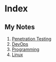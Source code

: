 # Index

## My Notes
1. [Penetration Testing](/Penetration%20Testing)
2. [DevOps](/DevOps)
3. [Programming](/Programming)
4. [Linux](/Linux)
